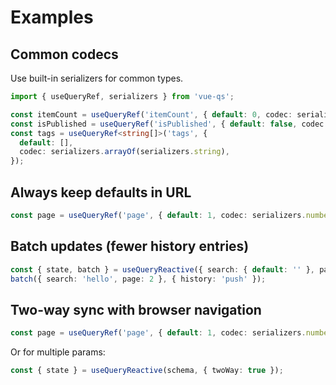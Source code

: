 # Examples

## Common codecs

Use built-in serializers for common types.

```ts
import { useQueryRef, serializers } from 'vue-qs';

const itemCount = useQueryRef('itemCount', { default: 0, codec: serializers.number });
const isPublished = useQueryRef('isPublished', { default: false, codec: serializers.boolean });
const tags = useQueryRef<string[]>('tags', {
  default: [],
  codec: serializers.arrayOf(serializers.string),
});
```

## Always keep defaults in URL

```ts
const page = useQueryRef('page', { default: 1, codec: serializers.number, omitIfDefault: false });
```

## Batch updates (fewer history entries)

```ts
const { state, batch } = useQueryReactive({ search: { default: '' }, page: { default: 1 } });
batch({ search: 'hello', page: 2 }, { history: 'push' });
```

## Two-way sync with browser navigation

```ts
const page = useQueryRef('page', { default: 1, codec: serializers.number, twoWay: true });
```

Or for multiple params:

```ts
const { state } = useQueryReactive(schema, { twoWay: true });
```
